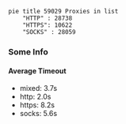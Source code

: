 
```mermaid
pie title 59029 Proxies in list
    "HTTP" : 28738
    "HTTPS": 10622
    "SOCKS" : 28059
```

### Some Info
#### Average Timeout

- mixed: 3.7s
- http: 2.0s
- https: 8.2s
- socks: 5.6s